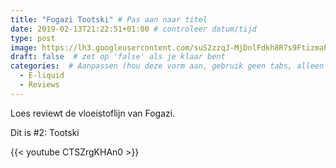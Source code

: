 ```yaml
---
title: "Fogazi Tootski" # Pas aan naar titel
date: 2019-02-13T21:22:51+01:00 # controleer datum/tijd
type: post
image: https://lh3.googleusercontent.com/suS2zzqJ-MjDnlFdkh8R7s9FtizmaPpwiuYY_MuSO39pKb7qEAFi9kSywckvgb__ZNfRMM2VIrph0-enplQpdS5GU8XVd90vklVH-LhTRPUrZBOibNwXCYx-dfAfYX0C5zgBSezm4RRmEwaBvXVWSUE6wqHse-hfAyluhDu6amhkDMzQVbsJ-LCi-8KW6i8VmBmeKQXLtfEz5ZTypDJOOfGSZruEyuAVdALizgUtm64wG12MXF83bviHGvL5Te7eNIJXfE0rM0y_RMmHArNvwriOatHBI1pJ2C_mXaOFseUD4tfvRY5sOJNKG3k5dT0As75BjeJEcj4Hd8mbeFHIw4QLbxpBMgl7omxZLIuIqDvmxHWUy5hzwOcUZILzYckUa_Loq3i99muY-QzQG5sR9tSZLkh2yy7a-zQ2l7EzB55Ps8yDmceNDXPWtQlt_hykQU9bBrYMjdCOZwMZ_i_nf89K_EjXU859uNf31Fh2U3SmiSdGDWDkCbDHVTx2d8KN76BSlDx6V-yfZRzD_S01q_f9ChnO3AsB14dosPxC4bOY4Dya3KM7Z2z1JcaSeJAcRNMpC03K7QbJhayvhsKK27iWnxNfo8ShJZ-sQI59zVbxVZl5d_VJSdwaT9bf4_KVCis40gtqy_pcCzFoLCWhh1S5Z81WiLVMwBGazF5akSPE69nQg1Zu0fXbwfr8lMBOJaxZIUJjBylxCs5vL2xwPMWVPA=w1647-h926-no
draft: false  # zet op 'false' als je klaar bent
categories:  # Aanpassen (hou deze vorm aan, gebruik geen tabs, alleen spaties)
  - E-liquid
  - Reviews
---
```

Loes reviewt de vloeistoflijn van Fogazi.

Dit is #2: Tootski

{{< youtube CTSZrgKHAn0 >}}

